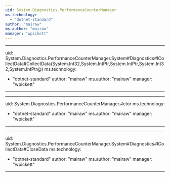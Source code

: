 ```yaml
---
uid: System.Diagnostics.PerformanceCounterManager
ms.technology: 
  - "dotnet-standard"
author: "mairaw"
ms.author: "mairaw"
manager: "wpickett"
---
```


---
uid: System.Diagnostics.PerformanceCounterManager.System#Diagnostics#ICollectData#CollectData(System.Int32,System.IntPtr,System.IntPtr,System.Int32,System.IntPtr@)
ms.technology: 
  - "dotnet-standard"
author: "mairaw"
ms.author: "mairaw"
manager: "wpickett"
---

---
uid: System.Diagnostics.PerformanceCounterManager.#ctor
ms.technology: 
  - "dotnet-standard"
author: "mairaw"
ms.author: "mairaw"
manager: "wpickett"
---

---
uid: System.Diagnostics.PerformanceCounterManager.System#Diagnostics#ICollectData#CloseData
ms.technology: 
  - "dotnet-standard"
author: "mairaw"
ms.author: "mairaw"
manager: "wpickett"
---
